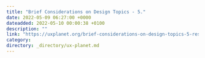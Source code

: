 ```yaml
---
title: "Brief Considerations on Design Topics - 5."
date: 2022-05-09 06:27:00 +0000
dateadded: 2022-05-10 00:00:38 +0100
description: ""
link: "https://uxplanet.org/brief-considerations-on-design-topics-5-research-customer-support-data-insights-and-leveraging-c5bd78f6a389?source=rss----819cc2aaeee0---4"
category:
directory: _directory/ux-planet.md
---
```

